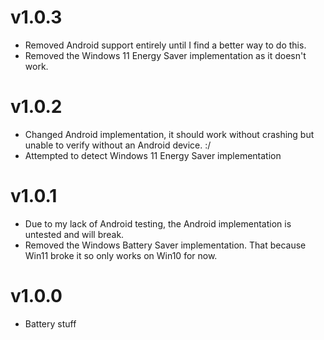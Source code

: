 # v1.0.3
- Removed Android support entirely until I find a better way to do this.
- Removed the Windows 11 Energy Saver implementation as it doesn't work.
# v1.0.2
- Changed Android implementation, it should work without crashing but unable to verify without an Android device. :/
- Attempted to detect Windows 11 Energy Saver implementation
# v1.0.1
- Due to my lack of Android testing, the Android implementation is untested and will break.
- Removed the Windows Battery Saver implementation. That because Win11 broke it so only works on Win10 for now.
# v1.0.0
- Battery stuff